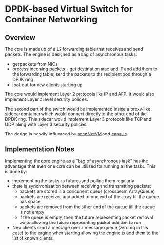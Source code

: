 # DPDK-based Virtual Switch for Container Networking
## Overview
The core is made up of a L2 forwarding table that receives and send packets. The engine is designed as a bag of asynchronous tasks:
- get packets from NICs
- process incoming packets - get destination mac and IP and add them to the forwarding table; send the packets to the recipient pod through a DPDK ring
- look out for new clients starting up

The core would implement Layer 2 protocols like IP and ARP. It would also implement Layer 2 level security policies.

The second part of the switch would be implemented inside a proxy-like sidecar container which would connect directly to the other end of the DPDK ring. This sidecar would implement Layer 3 protocols like TCP and UDP along with Layer 3 security policies.

The design is heavily influenced by [openNetVM](https://github.com/sdnfv/openNetVM) and [capsule](https://github.com/capsule-rs/capsule).

## Implementation Notes
Implementing the core engine as a "bag of asynchronous task" has the advantage that even one core can be utilized for running all the tasks. This is done by:
- implementing the tasks as futures and polling them regularly
- there is synchronization between receiving and transmitting packets:
	- packets are stored in a concurrent queue (crossbeam ArrayQueue)
	- packets are received and added to one end of the array till the queue has space
	- packets are removed from the other end of the queue till the queue is not empty
	- if the queue is empty, then the future representing packet removal waits allowing the future representing packet addition to run
- New clients send a message over a message queue (zeromq in this case) to the engine when starting allowing the engine to add them to the list of known clients.